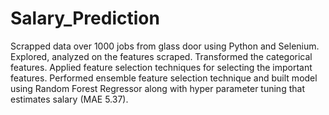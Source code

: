 # Salary_Prediction
Scrapped data over 1000 jobs from glass door using Python and Selenium.
Explored, analyzed on the features scraped. Transformed the categorical features. Applied feature selection techniques for selecting the important features.
Performed ensemble feature selection technique and built model using Random Forest Regressor along with hyper parameter tuning that estimates salary (MAE 5.37).
